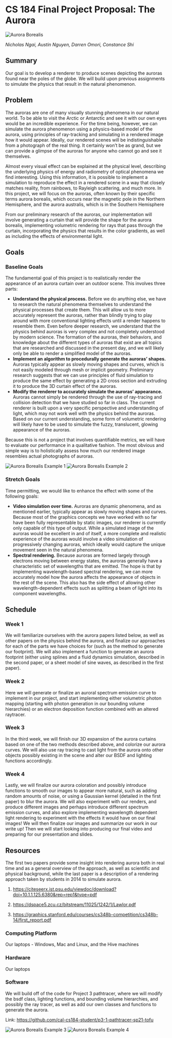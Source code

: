 ---
---

# CS 184 Final Project Proposal: The Aurora

![Aurora Borealis](/images/aurora1.jpg")

_Nicholas Ngai, Austin Nguyen, Darren Omori, Constance Shi_

## Summary

Our goal is to develop a renderer to produce scenes depicting the auroras found near the poles of the globe. We will build upon previous assignments to simulate the physics that result in the natural phenomenon.

## Problem

The auroras are one of many visually stunning phenomena in our natural world. To be able to visit the Arctic or Antarctic and see it with our own eyes would be an incredible experience. For the time being, however, we can simulate the aurora phenomenon using a physics-based model of the aurora, using principles of ray-tracking and simulating in a rendered image how it would appear. Ideally, our rendered scenes will be indistinguishable from a photograph of the real thing. It certainly won’t be as grand, but we can provide a glimpse of the auroras for anyone who cannot go and see it themselves.

Almost every visual effect can be explained at the physical level, describing the underlying physics of energy and radiometry of optical phenomena we find interesting. Using this information, it is possible to implement a simulation to reproduce the effect in a rendered scene in a way that closely matches reality, from rainbows, to Rayleigh scattering, and much more. In this project, we will focus on the auroras, often known by their specific terms aurora borealis, which occurs near the magnetic pole in the Northern Hemisphere, and the aurora australis, which is in the Southern Hemisphere

From our preliminary research of the auroras, our implementation will involve generating a curtain that will provide the shape for the aurora borealis, implementing volumetric rendering for rays that pass through the curtain, incorporating the physics that results in the color gradients, as well as including the effects of environmental light.

## Goals

### Baseline Goals

The fundamental goal of this project is to realistically render the appearance of an aurora curtain over an outdoor scene. This involves three parts:

- **Understand the physical process.** Before we do anything else, we have to research the natural phenomena themselves to understand the physical processes that create them. This will allow us to more accurately represent the auroras, rather than blindly trying to play around with more conventional lighting effects until a render happens to resemble them. Even before deeper research, we understand that the physics behind auroras is very complex and not completely understood by modern science. The formation of the auroras, their behaviors, and knowledge about the different types of auroras that exist are all topics that are researched and discussed in the present day, and we will likely only be able to render a simplified model of the auroras.
- **Implement an algorithm to procedurally generate the auroras’ shapes.** Auroras typically appear as slowly moving shapes and curves, which is not easily modeled through mesh or implicit geometry. Preliminary research suggests that we can use principles of fluid simulation to produce the same effect by generating a 2D cross section and extruding it to produce the 3D curtain effect of the auroras.
- **Modify the renderer to accurately simulate the auroras’ appearance.** Auroras cannot simply be rendered through the use of ray-tracing and collision detection that we have studied so far in class. The current renderer is built upon a very specific perspective and understanding of light, which may not work well with the physics behind the auroras. Based on our current understanding, some form of volumetric rendering will likely have to be used to simulate the fuzzy, translucent, glowing appearance of the auroras.

Because this is not a project that involves quantifiable metrics, we will have to evaluate our performance in a qualitative fashion.  The most obvious and simple way is to holistically assess how much our rendered image resembles actual photographs of auroras.

![Aurora Borealis Example 1](/images/aurora2.jpg")
![Aurora Borealis Example 2](/images/aurora3.jpg")

### Stretch Goals

Time permitting, we would like to enhance the effect with some of the following goals:

- **Video simulation over time.** Auroras are dynamic phenomena, and as mentioned earlier, typically appear as slowly moving shapes and curves. Because most of the graphics concepts we have worked with so far have been fully representable by static images, our renderer is currently only capable of this type of output. While a simulated image of the auroras would be excellent in and of itself, a more complete and realistic experience of the auroras would involve a video simulation of progressively changing auroras, which ideally would capture the unique movement seen in the natural phenomena.
- **Spectral rendering.** Because auroras are formed largely through electrons moving between energy states, the auroras generally have a characteristic set of wavelengths that are emitted. The hope is that by implementing wavelength-based spectral rendering, we can more accurately model how the aurora affects the appearance of objects in the rest of the scene. This also has the side effect of allowing other wavelength-dependent effects such as splitting a beam of light into its component wavelengths.

## Schedule

### Week 1
We will familiarize ourselves with the aurora papers listed below, as well as other papers on the physics behind the aurora, and finalize our approaches for each of the parts we have choices for (such as the method to generate our footprint). We will also implement a function to generate an aurora footprint (either using splines and a fluid dynamics simulation, described in the second paper, or a sheet model of sine waves, as described in the first paper).

### Week 2
Here we will generate or finalize an auroral spectrum emission curve to implement in our project, and start implementing either volumetric photon mapping (starting with photon generation in our bounding volume hierarchies) or an electron deposition function combined with an altered raytracer.

### Week 3
In the third week, we will finish our 3D expansion of the aurora curtains based on one of the two methods described above, and colorize our aurora curves. We will also use ray tracing to cast light from the aurora onto other objects possibly existing in the scene and alter our BSDF and lighting functions accordingly.

### Week 4
Lastly, we will finalize our aurora coloration and possibly introduce functions to smooth our images to appear more natural, such as adding random amounts of noise, or using a Gaussian kernel (detailed in the first paper) to blur the aurora. We will also experiment with our renders, and produce different images and perhaps introduce different spectrum emission curves, and also explore implementing wavelength dependent light rendering to experiment with the effects it would have on our final images! We will then finalize our images and summarize our work in our write up! Then we will start looking into producing our final video and preparing for our presentation and slides.

## Resources

The first two papers provide some insight into rendering aurora both in real time and as a general overview of the approach, as well as scientific and physical background, while the last paper is a description of a rendering approach taken by students in 2014 to simulate aurora.

1. <https://citeseerx.ist.psu.edu/viewdoc/download?doi=10.1.1.125.6380&rep=rep1&type=pdf>

2. <https://dspace5.zcu.cz/bitstream/11025/1242/1/Lawlor.pdf>

3. <https://graphics.stanford.edu/courses/cs348b-competition/cs348b-14/first_report.pdf>

### Computing Platform
Our laptops - Windows, Mac and Linux, and the Hive machines

### Hardware 
Our laptops

### Software
We will build off of the code for Project 3 pathtracer, where we will modify the bsdf class, lighting functions, and bounding volume hierarchies, and possibly the ray tracer, as well as add our own classes and functions to generate the aurora.

Link: <https://github.com/cal-cs184-student/p3-1-pathtracer-sp21-tofu>

![Aurora Borealis Example 3](/images/aurora4.jpg")
![Aurora Borealis Example 4](/images/aurora5.jpg")
